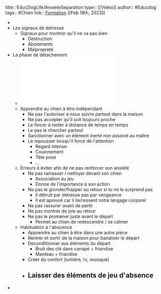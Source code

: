 title:: EducDogLife/AnxieteSeparation
type:: [[Video]]
author:: #Educdog 
tags:: #Chien
link:: [Formation](https://educ-dog.mykajabi.com/products/educ-dog-life-v2-avec-bonus-par-abonnement/categories/2151459087) 
[[Feb 18th, 2023]]

-
- Les signaux de détresse
	- Signaux pour montrer qu'il ne va pas bien
		- Destruction
		- Aboiements
		- Malpropreté
- La phase de détachement
	- ![Phases.pdf](../assets/Phase_de_Detachement_1676729214500_0.pdf)
	- Apprendre au chien à être indépendant
		- Ne pas l'autoriser à nous suivre partout dans la maison
		- Ne pas accepter qu'il soit toujours proche
		- Le forcer à rester à distance de temps en temps
		- Le pas le chercher partout
		- Sanctionner avec un élément inerte non associé au maître
		- Le repousser lorsqu'il force de l'attention
			- Regard intense
			- Couinnement
			- Tête posé
			- ...
	- Erreurs à éviter afin de ne pas renforcer son anxiété
		- Ne pas ramasser / nettoyer devant son chien
			- Association au jeu
			- Donne de l'importance à son action
		- Ne pas le gronder/frapper au retour si tu ne le surprend pas
			- Il détruit par détresse pas par vengeance
			- Il est apreuré car il lie/ressent notre langage corporel
		- Ne pas rassurer avant de partir
		- Ne pas montrer de joie au retour
		- Ne pas le promener juste avant le départ
			- Permet au chien de redescendre / se calmer
	- Habituation à l'abscence
		- Apprendre au chien à être dans une autre pièce
		- Rentrer et sortir de la maison pour banaliser le départ
		- Deconditionner aux éléments du départ
			- Bruit des clé dans canapé + friandise
			- Manteau + friandise
		- Créer du confort (lumière, tv, musique)
		- Laisser des éléments de jeu d'absence
			-
-
